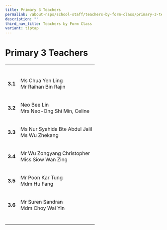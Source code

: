 ```yaml
---
title: Primary 3 Teachers
permalink: /about-nsps/school-staff/teachers-by-form-class/primary-3-teachers/
description: ""
third_nav_title: Teachers by Form Class
variant: tiptap
---
```

<h1>Primary 3 Teachers</h1><table><tbody><tr><th rowspan="1" colspan="1"><p></p></th><th rowspan="1" colspan="1"><p></p></th></tr><tr><td rowspan="1" colspan="1"><p><strong>3.1</strong></p></td><td rowspan="1" colspan="1"><p>Ms Chua Yen Ling<br>Mr Raihan Bin Rajin</p></td></tr><tr><td rowspan="1" colspan="1"><p><strong>3.2</strong></p></td><td rowspan="1" colspan="1"><p>Neo Bee Lin<br>Mrs Neo-Ong Shi Min, Celine</p></td></tr><tr><td rowspan="1" colspan="1"><p><strong>3.3</strong></p></td><td rowspan="1" colspan="1"><p>Ms Nur Syahida Bte Abdul Jalil<br>Ms Wu Zhekang</p></td></tr><tr><td rowspan="1" colspan="1"><p><strong>3.4</strong></p></td><td rowspan="1" colspan="1"><p>Mr Wu Zongyang Christopher <br>Miss Siow Wan Zing</p></td></tr><tr><td rowspan="1" colspan="1"><p><strong>3.5</strong></p></td><td rowspan="1" colspan="1"><p>Mr Poon Kar Tung <br>Mdm Hu Fang</p></td></tr><tr><td rowspan="1" colspan="1"><p><strong>3.6</strong></p></td><td rowspan="1" colspan="1"><p>Mr Suren Sandran<br>Mdm Choy Wai Yin</p></td></tr><tr><td rowspan="1" colspan="1"><p></p></td><td rowspan="1" colspan="1"><p></p></td></tr></tbody></table><p></p>